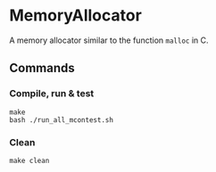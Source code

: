 # MemoryAllocator

A memory allocator similar to the function `malloc` in C.

## Commands
### Compile, run & test
    
    make 
    bash ./run_all_mcontest.sh

### Clean 
    make clean